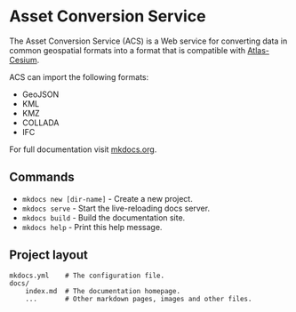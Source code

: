 # Asset Conversion Service

The Asset Conversion Service (ACS) is a Web service for converting data in common geospatial formats
into a format that is compatible with [Atlas-Cesium][atlascesium].

ACS can import the following formats:

* GeoJSON
* KML
* KMZ
* COLLADA
* IFC

For full documentation visit [mkdocs.org](http://mkdocs.org).

## Commands

* `mkdocs new [dir-name]` - Create a new project.
* `mkdocs serve` - Start the live-reloading docs server.
* `mkdocs build` - Build the documentation site.
* `mkdocs help` - Print this help message.

## Project layout

    mkdocs.yml    # The configuration file.
    docs/
        index.md  # The documentation homepage.
        ...       # Other markdown pages, images and other files.

[atlascesium]: https://github.com/urbanetic/atlas-cesium